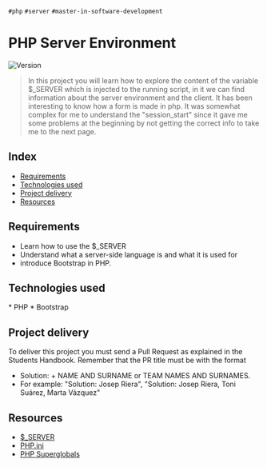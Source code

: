 `#php` `#server` `#master-in-software-development`

# PHP Server Environment <!-- omit in toc -->

<p>
  <img alt="Version" src="https://img.shields.io/badge/version-1.0-blue.svg?cacheSeconds=2592000" />
</p>

> In this project you will learn how to explore the content of the variable $_SERVER which is injected to the running script, in it we can find information about the server environment and the client.
It has been interesting to know how a form is made in php. It was somewhat complex for me to understand the "session_start" since it gave me some problems at the beginning by not getting the correct info to take me to the next page.

## Index <!-- omit in toc -->

- [Requirements](#requirements)
- [Technologies used](#technologies-used)
- [Project delivery](#project-delivery)
- [Resources](#resources)

## Requirements

- Learn how to use the $_SERVER
- Understand what a server-side language is and what it is used for
- introduce Bootstrap in PHP.

## Technologies used

\* PHP
\* Bootstrap

## Project delivery

To deliver this project you must send a Pull Request as explained in the Students Handbook. Remember that the PR title must be with the format 
- Solution: + NAME AND SURNAME or TEAM NAMES AND SURNAMES.
- For example: "Solution: Josep Riera", "Solution: Josep Riera, Toni Suárez, Marta Vázquez"

## Resources

- [$_SERVER](https://www.php.net/manual/en/reserved.variables.server.php)
- [PHP.ini](https://www.php.net/manual/es/configuration.file.php)
- [PHP Superglobals](https://code.tutsplus.com/es/tutorials/php-superglobals-explained-with-cheatsheet--cms-36598)

